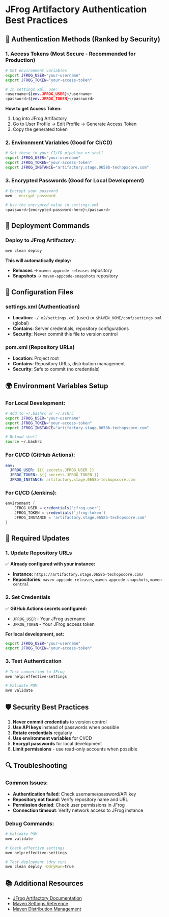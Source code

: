 # JFrog Artifactory Authentication Best Practices

## 🔐 Authentication Methods (Ranked by Security)

### 1. **Access Tokens (Most Secure - Recommended for Production)**
```bash
# Set environment variables
export JFROG_USER="your-username"
export JFROG_TOKEN="your-access-token"

# In settings.xml, use:
<username>${env.JFROG_USER}</username>
<password>${env.JFROG_TOKEN}</password>
```

**How to get Access Token:**
1. Log into JFrog Artifactory
2. Go to User Profile → Edit Profile → Generate Access Token
3. Copy the generated token

### 2. **Environment Variables (Good for CI/CD)**
```bash
# Set these in your CI/CD pipeline or shell
export JFROG_USER="your-username"
export JFROG_TOKEN="your-access-token"
export JFROG_INSTANCE="artifactory.stage.0658b-techopscore.com"
```

### 3. **Encrypted Passwords (Good for Local Development)**
```bash
# Encrypt your password
mvn --encrypt-password

# Use the encrypted value in settings.xml
<password>{encrypted-password-here}</password>
```

## 🚀 Deployment Commands

### Deploy to JFrog Artifactory:
```bash
mvn clean deploy
```

**This will automatically deploy:**
- **Releases** → `maven-appcode-releases` repository
- **Snapshots** → `maven-appcode-snapshots` repository

## 🔧 Configuration Files

### settings.xml (Authentication)
- **Location**: `~/.m2/settings.xml` (user) or `$MAVEN_HOME/conf/settings.xml` (global)
- **Contains**: Server credentials, repository configurations
- **Security**: Never commit this file to version control

### pom.xml (Repository URLs)
- **Location**: Project root
- **Contains**: Repository URLs, distribution management
- **Security**: Safe to commit (no credentials)

## 🌍 Environment Variables Setup

### For Local Development:
```bash
# Add to ~/.bashrc or ~/.zshrc
export JFROG_USER="your-username"
export JFROG_TOKEN="your-access-token"
export JFROG_INSTANCE="artifactory.stage.0658b-techopscore.com"

# Reload shell
source ~/.bashrc
```

### For CI/CD (GitHub Actions):
```yaml
env:
  JFROG_USER: ${{ secrets.JFROG_USER }}
  JFROG_TOKEN: ${{ secrets.JFROG_TOKEN }}
  JFROG_INSTANCE: artifactory.stage.0658b-techopscore.com
```

### For CI/CD (Jenkins):
```groovy
environment {
    JFROG_USER = credentials('jfrog-user')
    JFROG_TOKEN = credentials('jfrog-token')
    JFROG_INSTANCE = 'artifactory.stage.0658b-techopscore.com'
}
```

## 📝 Required Updates

### 1. Update Repository URLs
✅ **Already configured with your instance:**
- **Instance**: `https://artifactory.stage.0658b-techopscore.com/`
- **Repositories**: `maven-appcode-releases`, `maven-appcode-snapshots`, `maven-central`

### 2. Set Credentials
✅ **GitHub Actions secrets configured:**
- `JFROG_USER` - Your JFrog username
- `JFROG_TOKEN` - Your JFrog access token

**For local development, set:**
```bash
export JFROG_USER="your-username"
export JFROG_TOKEN="your-access-token"
```

### 3. Test Authentication
```bash
# Test connection to JFrog
mvn help:effective-settings

# Validate POM
mvn validate
```

## 🛡️ Security Best Practices

1. **Never commit credentials** to version control
2. **Use API keys** instead of passwords when possible
3. **Rotate credentials** regularly
4. **Use environment variables** for CI/CD
5. **Encrypt passwords** for local development
6. **Limit permissions** - use read-only accounts when possible

## 🔍 Troubleshooting

### Common Issues:
- **Authentication failed**: Check username/password/API key
- **Repository not found**: Verify repository name and URL
- **Permission denied**: Check user permissions in JFrog
- **Connection timeout**: Verify network access to JFrog instance

### Debug Commands:
```bash
# Validate POM
mvn validate

# Check effective settings
mvn help:effective-settings

# Test deployment (dry run)
mvn clean deploy -DdryRun=true
```

## 📚 Additional Resources

- [JFrog Artifactory Documentation](https://www.jfrog.com/confluence/)
- [Maven Settings Reference](https://maven.apache.org/settings.html)
- [Maven Distribution Management](https://maven.apache.org/pom.html#Distribution_Management)
